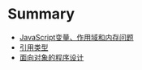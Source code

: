 # Summary

* [JavaScript变量、作用域和内存问题](README.md)
* [引用类型](chapter1.md)
* [面向对象的程序设计](mian-xiang-dui-xiang-de-cheng-xu-she-ji.md)

